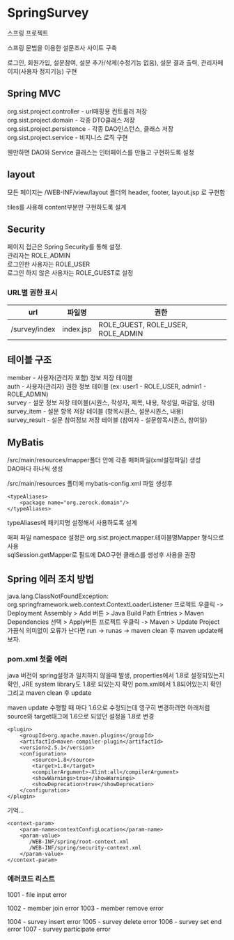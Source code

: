 # SpringSurvey
스프링 프로젝트

스프링 문법을 이용한 설문조사 사이트 구축

로그인, 회원가입, 설문참여, 설문 추가/삭제(수정기능 없음), 설문 결과 출력, 관리자페이지(사용자 정지기능) 구현

## Spring MVC
 
org.sist.project.controller - url매핑용 컨트롤러 저장  
org.sist.project.domain - 각종 DTO클래스 저장  
org.sist.project.persistence - 각종 DAO인스턴스, 클래스 저장  
org.sist.project.service - 비지니스 로직 구현  

웬만하면 DAO와 Service 클래스는 인터페이스를 만들고 구현하도록 설정



## layout

모든 페이지는 /WEB-INF/view/layout 폴더의 header, footer, layout.jsp 로 구현함

tiles를 사용해 content부분만 구현하도록 설계

## Security

페이지 접근은 Spring Security를 통해 설정.   
관리자는 ROLE_ADMIN  
로그인한 사용자는 ROLE_USER  
로그인 하지 않은 사용자는 ROLE_GUEST로 설정  

### URL별 권한 표시

url | 파일명 | 권한
|---|---|---|
/survey/index | index.jsp | ROLE_GUEST, ROLE_USER, ROLE_ADMIN

## 테이블 구조

member - 사용자(관리자 포함) 정보 저장 테이블  
auth - 사용자(관리자) 권한 정보 테이블 (ex: user1 - ROLE_USER, admin1 - ROLE_ADMIN)  
survey - 설문 정보 저장 테이블(시퀀스, 작성자, 제목, 내용, 작성일, 마감일, 상태)   
survey_item - 설문 항목 저장 테이블 (항목시퀀스, 설문시퀀스, 내용)   
survey_result - 설문 참여정보 저장 테이블 (참여자 - 설문항목시퀀스, 참여일)  

## MyBatis

/src/main/resources/mapper폴더 안에 각종 매퍼파일(xml설정파일) 생성  
DAO마다 하나씩 생성  

/src/main/resources 폴더에 mybatis-config.xml 파일 생성후   
```
<typeAliases>
	<package name="org.zerock.domain"/>
</typeAliases>
```
typeAliases에 패키지명 설정해서 사용하도록 설계  

매퍼 파일 namespace 설정은 org.sist.project.mapper.테이블명Mapper 형식으로 사용   
sqlSession.getMapper로 필드에 DAO구현 클래스를 생성후 사용을 권장  

## Spring 에러 조치 방법

java.lang.ClassNotFoundException: org.springframework.web.context.ContextLoaderListener
프로젝트 우클릭 -> Deployment Assembly > Add 버튼 > Java Build Path Entries > Maven Dependencies 선택 > Apply버튼
프로젝트 우클릭 -> Maven > Update Project
가끔식 의미없이 오류가 난다면 run -> runas -> maven clean 후 maven update해보자.

### pom.xml 첫줄 에러

java 버전이 spring설정과 일치하지 않을때 발생, properties에서 1.8로 설정되있는지 확인, JRE system library도 1.8로 되있는지 확인
pom.xml에서 1.8되어있는지 확인 그리고 maven clean 후 update

maven update 수행할 때 마다 1.6으로 수정되는데 영구히 변경하려면 아래처럼 source와 target태그에 1.6으로 되있던 설정을 1.8로 변경

```
<plugin>
	<groupId>org.apache.maven.plugins</groupId>
	<artifactId>maven-compiler-plugin</artifactId>
	<version>2.5.1</version>
	<configuration>
		<source>1.8</source>
		<target>1.8</target>
		<compilerArgument>-Xlint:all</compilerArgument>
		<showWarnings>true</showWarnings>
		<showDeprecation>true</showDeprecation>
	</configuration>
</plugin>
```


기억...
```
<context-param>
	<param-name>contextConfigLocation</param-name>
	<param-value>
	   /WEB-INF/spring/root-context.xml  
	   /WEB-INF/spring/security-context.xml
	</param-value>
</context-param>
```

### 에러코드 리스트

1001 - file input error

1002 - member join error
1003 - member remove error

1004 - survey insert error
1005 - survey delete error
1006 - survey set end error
1007 - survey participate error 
